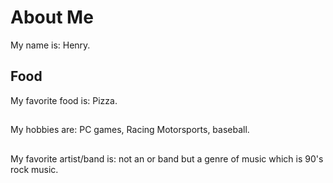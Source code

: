 # About Me
My name is: Henry.

## Food
My favorite food is: Pizza.

## 
My hobbies are: PC games, Racing Motorsports, baseball.

##
My favorite artist/band is: not an or band but a genre of music which is 90's rock music.

